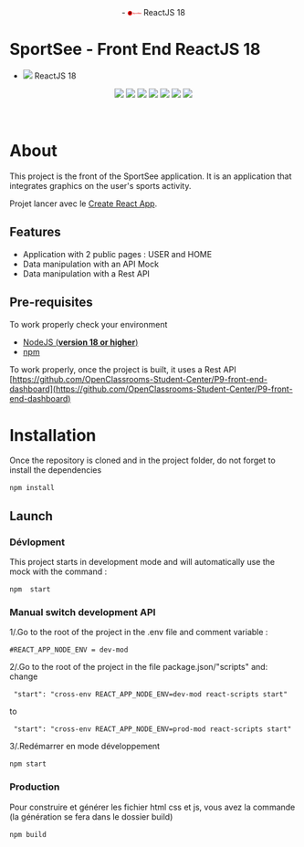 <div align="center">
- <img src="./src/assets/images/logo.png" width="24"/> ReactJS 18
</div>

# SportSee - Front End ReactJS 18

- <img src="https://user-images.githubusercontent.com/25181517/183897015-94a058a6-b86e-4e42-a37f-bf92061753e5.png" width="24"/> ReactJS 18
</div>

<p align="center">
    <img src="https://img.shields.io/badge/React-v18.2.0-blue">
    <img src="https://img.shields.io/badge/React--Router-6.9.0-blue">
    <img src="https://img.shields.io/badge/cross-env-7.0.3-violet">
    <img src="https://img.shields.io/badge/node--lts-18.15.0-brightgreen">   
    <img src="https://img.shields.io/badge/npm-9.5.1-brightgreen">
    <img src="https://img.shields.io/badge/recharts-2.5.0-violet">
    <img src="https://img.shields.io/badge/axios-mock-adapter-1.21.2-violet">
  <br><br><br>
</p>

# About

This project is the front of the SportSee application. It is an application that integrates graphics on the user's sports activity.

Projet lancer avec le [Create React App](https://github.com/facebook/create-react-app).

## Features

- Application with 2 public pages : USER and HOME
- Data manipulation with an API Mock
- Data manipulation with a Rest API

## Pre-requisites

To work properly check your environment

- [NodeJS (**version 18 or higher**)](https://nodejs.org/en/)
- [npm](https://www.npmjs.com/)

To work properly, once the project is built, it uses a Rest API
[https://github.com/OpenClassrooms-Student-Center/P9-front-end-dashboard](https://github.com/OpenClassrooms-Student-Center/P9-front-end-dashboard)

# Installation

Once the repository is cloned and in the project folder, do not forget to install the dependencies

```
npm install
```

## Launch

### Dévlopment

This project starts in development mode and will automatically use the mock with the command :

```
npm  start
```

### Manual switch development API

1/.Go to the root of the project in the .env file and comment variable :

```
#REACT_APP_NODE_ENV = dev-mod
```

2/.Go to the root of the project in the file package.json/"scripts" and:
change

```
 "start": "cross-env REACT_APP_NODE_ENV=dev-mod react-scripts start"
```

to

```
 "start": "cross-env REACT_APP_NODE_ENV=prod-mod react-scripts start"
```

3/.Redémarrer en mode développement

```
npm start
```

### Production

Pour construire et générer les fichier html css et js, vous avez la commande (la génération se fera dans le dossier build)

```
npm build
```
